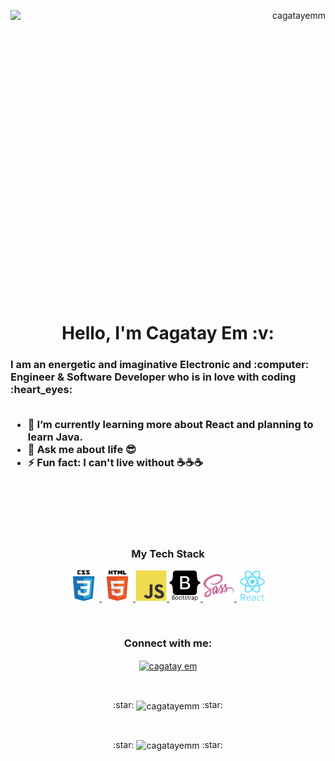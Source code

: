 <p align="right">
<a><img  align="right" src="https://user-images.githubusercontent.com/75314599/108341899-3972a500-71eb-11eb-88d5-4d42a1d5b66c.jpg" alt="cagatayemm" height="500" width="550" /></a>
</p>



<h1 align="center" >Hello, I'm Cagatay Em :v:</h1>
<h3> I am an energetic and imaginative Electronic and :computer: Engineer & Software Developer who is in love with coding :heart_eyes:
<br/>
<br/>

- 🌱 I’m currently learning more about React and planning to learn Java.
- 💬 Ask me about life :sunglasses:
- ⚡ Fun fact: I can't live without :coffee::coffee::coffee:

<br>

 <br/>
 <br/>
 <br/>
 
  

<h3 align="center">My Tech Stack</h3>
<p align="center"> <a href="https://www.w3schools.com/css/" target="_blank"> <img src="https://raw.githubusercontent.com/devicons/devicon/master/icons/css3/css3-original-wordmark.svg" alt="css3" width="50" height="50"/> </a> <a href="https://www.w3.org/html/" target="_blank"> 
<img src="https://raw.githubusercontent.com/devicons/devicon/master/icons/html5/html5-original-wordmark.svg" alt="html5" width="50" height="50"/> </a> <a href="https://developer.mozilla.org/en-US/docs/Web/JavaScript" target="_blank"> <img src="https://raw.githubusercontent.com/devicons/devicon/master/icons/javascript/javascript-original.svg" alt="javascript" width="50" height="50"/> </a> <a href="https://getbootstrap.com" target="_blank"> <img src="https://raw.githubusercontent.com/devicons/devicon/master/icons/bootstrap/bootstrap-plain-wordmark.svg" alt="bootstrap" width="50" height="50"/> </a> <a href="https://sass-lang.com" target="_blank"> <img src="https://raw.githubusercontent.com/devicons/devicon/master/icons/sass/sass-original.svg" alt="sass" width="50" height="50"/>
<a href="https://www.w3schools.com/css/" target="_blank"> <img src="https://raw.githubusercontent.com/devicons/devicon/master/icons/react/react-original-wordmark.svg" alt="css3" width="50" height="50"/> </a> <a href="https://www.w3.org/html/" target="_blank"></a> </p>





<br>
<h3 align="center">Connect with me:</h3>
<p align="center">
<a href="https://linkedin.com/in/cagatay em" target="blank"><img align="center" src="https://cdn.jsdelivr.net/npm/simple-icons@3.0.1/icons/linkedin.svg" alt="cagatay em" height="50" width="50" /></a>
</p>

<br>
<p align="center">
  :star:
<a><img  align="center" src="https://github-readme-stats.vercel.app/api?username=cagatayem&hide=contribs,prs&show_icons=true&theme=algolia"" alt="cagatayemm" /></a>
  :star:
</p>

<br>
<p align="center">
  :star:
<a><img  align="center" src="https://github-readme-stats.vercel.app/api/top-langs/?username=cagatayem&layout=compact&theme=algolia" alt="cagatayemm" /></a>
  :star:
</p>

